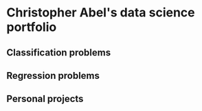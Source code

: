 # Christopher Abel's data science portfolio

## Classification problems

## Regression problems

## Personal projects
